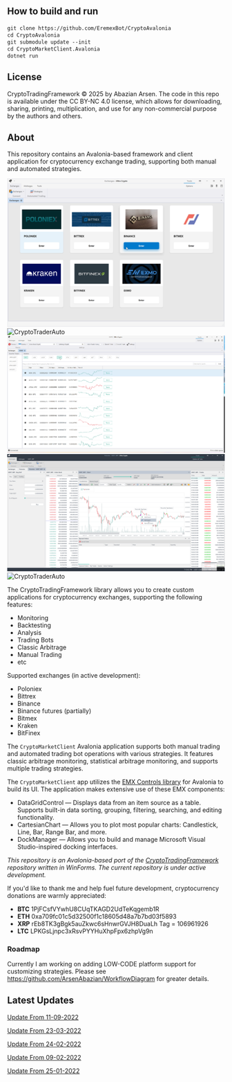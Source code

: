 ## How to build and run
```
git clone https://github.com/EremexBot/CryptoAvalonia
cd CryptoAvalonia
git submodule update --init
cd CryptoMarketClient.Avalonia
dotnet run
```

## License
CryptoTradingFramework © 2025 by Abazian Arsen. The code in this repo is available under the CC BY-NC 4.0 license, which allows for downloading, sharing, printing, multiplication, and use for any non-commercial purpose by the authors and others.

## About 

This repository contains an Avalonia-based framework and client application for cryptocurrency exchange trading, supporting both manual and automated strategies.

![CryptoTraderAuto](https://github.com/ArsenAbazian/CryptoTradingFramework/blob/master/Help/ExchangesForm.png)
![CryptoTraderAuto](https://user-images.githubusercontent.com/18391055/186918434-a3970be3-173b-47f3-bf8e-d3f96dd09189.png)
![CryptoTraderAuto](https://github.com/ArsenAbazian/CryptoTradingFramework/blob/master/Help/CryptoTraderAuto-TickersScreen.png)
![CryptoTraderAuto](https://github.com/ArsenAbazian/CryptoTradingFramework/blob/master/Help/WhatsNew_01_25_2022.png)
![CryptoTraderAuto](https://github.com/ArsenAbazian/CryptoTradingFramework/blob/master/Help/CryptoTraderAuto-AtGlance.png)

The CryptoTradingFramework library allows you to create custom applications for cryptocurrency exchanges, supporting the following features:

* Monitoring
* Backtesting
* Analysis
* Trading Bots
* Classic Arbitrage
* Manual Trading
* etc

Supported exchanges (in active development):
* Poloniex
* Bittrex
* Binance
* Binance futures (partially)
* Bitmex
* Kraken
* BitFinex

The `CryptoMarketClient` Avalonia application supports both manual trading and automated trading bot operations with various strategies. It features classic arbitrage monitoring, statistical arbitrage monitoring, and supports multiple trading strategies.

The `CryptoMarketClient` app utilizes the [EMX Controls library](https://www.nuget.org/packages/Eremex.Avalonia.Controls) for Avalonia to build its UI. The application makes extensive use of these EMX components:
- DataGridControl — Displays data from an item source as a table. Supports built-in data sorting, grouping, filtering, searching, and editing functionality.
- CartesianChart — Allows you to plot most popular charts: Candlestick, Line, Bar, Range Bar, and more.
- DockManager — Allows you to build and manage Microsoft Visual Studio-inspired docking interfaces.

<!-- PoloniexClient allows you to grab and save historical data from exchanges and then apply them for strategies simulation. **This application is under development.** -->

_This repository is an Avalonia-based port of the [CryptoTradingFramework](https://github.com/ArsenAbazian/CryptoTradingFramework) repository written in WinForms. The current repository is under active development._


If you'd like to thank me and help fuel future development, cryptocurrency donations are warmly appreciated:

* **BTC**     1PjFCsfVYwhU8CUqTKAGD2UdTeKqgemb1R
* **ETH** 	  0xa709fc01c5d32500f1c18605d48a7b7bd03f5893
* **XRP**     rEb8TK3gBgk5auZkwc6sHnwrGVJH8DuaLh            Tag = 106961926
* **LTC** 	  LPKGsLjnpc3xRsvPYYHuXhpFpx6zhpVg9n 

### **Roadmap** 
Currently I am working on adding LOW-CODE platform support for customizing strategies. Please see https://github.com/ArsenAbazian/WorkflowDiagram for greater details.




## Latest Updates 

[Update From 11-09-2022](https://github.com/ArsenAbazian/CryptoTradingFramework/wiki/Update-From-11-09-2022)

[Update From 23-03-2022](https://github.com/ArsenAbazian/CryptoTradingFramework/wiki/Update-From-23-03-2022)

[Update From 24-02-2022](https://github.com/ArsenAbazian/CryptoTradingFramework/wiki/Update-From-24-02-2022)

[Update From 09-02-2022](https://github.com/ArsenAbazian/CryptoTradingFramework/wiki/Update-From-09-02-2022)

[Update From 25-01-2022](https://github.com/ArsenAbazian/CryptoTradingFramework/wiki/Update-From-01-25-2022)